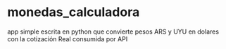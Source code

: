 # monedas_calculadora
app simple escrita en python que convierte pesos ARS y UYU en dolares con la cotización Real consumida por  API
